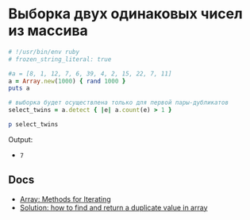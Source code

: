 # Выборка двух одинаковых чисел из массива

```ruby
# !/usr/bin/env ruby
# frozen_string_literal: true

#a = [8, 1, 12, 7, 6, 39, 4, 2, 15, 22, 7, 11]
a = Array.new(1000) { rand 1000 }
puts a

# выборка будет осуществлена только для первой пары-дубликатов
select_twins = a.detect { |e| a.count(e) > 1 }

p select_twins
```

Output:

- `7`

## Docs

- [Array: Methods for Iterating](https://docs.ruby-lang.org/en/master/Array.html#class-Array-label-Methods+for+Iterating)
- [Solution: how to find and return a duplicate value in array](https://translated.turbopages.org/proxy_u/en-ru.ru.262183b2-62ff470d-c3474cab-74722d776562/https/stackoverflow.com/questions/8921999/how-to-find-and-return-a-duplicate-value-in-array
)
